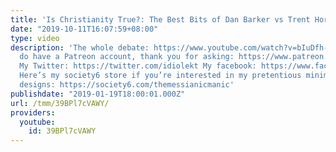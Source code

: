 ```yaml
---
title: 'Is Christianity True?: The Best Bits of Dan Barker vs Trent Horn'
date: "2019-10-11T16:07:59+08:00"
type: video
description: 'The whole debate: https://www.youtube.com/watch?v=bIuDfh-6iUs Yes, I
  do have a Patreon account, thank you for asking: https://www.patreon.com/themessianicmanic
  My Twitter: https://twitter.com/idiolekt My facebook: https://www.facebook.com/themessianicmanic/
  Here’s my society6 store if you’re interested in my pretentious minimalist poster
  designs: https://society6.com/themessianicmanic'
publishdate: "2019-01-19T18:00:01.000Z"
url: /tmm/39BPl7cVAWY/
providers:
  youtube:
    id: 39BPl7cVAWY
---
```


